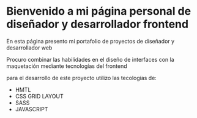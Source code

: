 <h1>Bienvenido a mi página personal de diseñador y desarrollador frontend</h1>
<p> En esta página presento mi portafolio de proyectos de diseñador y desarrollador web</p>
<p>Procuro combinar las habilidades en el diseño de interfaces con la maquetación mediante tecnologías del frontend</p>
<p> para el desarrollo de este proyecto utilizo las tecologías de: </p>
<ul>
  <li>HMTL</li>
  <li>CSS GRID LAYOUT</li>
  <li>SASS</li>
  <li>JAVASCRIPT</li>
</ul>
  
